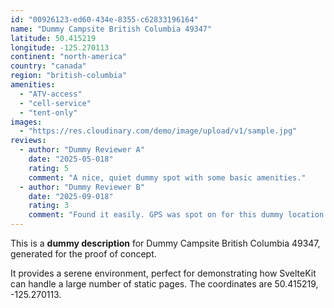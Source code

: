 ```yaml
---
id: "00926123-ed60-434e-8355-c62833196164"
name: "Dummy Campsite British Columbia 49347"
latitude: 50.415219
longitude: -125.270113
continent: "north-america"
country: "canada"
region: "british-columbia"
amenities:
  - "ATV-access"
  - "cell-service"
  - "tent-only"
images:
  - "https://res.cloudinary.com/demo/image/upload/v1/sample.jpg"
reviews:
  - author: "Dummy Reviewer A"
    date: "2025-05-018"
    rating: 5
    comment: "A nice, quiet dummy spot with some basic amenities."
  - author: "Dummy Reviewer B"
    date: "2025-09-018"
    rating: 3
    comment: "Found it easily. GPS was spot on for this dummy location."
---
```


This is a **dummy description** for Dummy Campsite British Columbia 49347, generated for the proof of concept.

It provides a serene environment, perfect for demonstrating how SvelteKit can handle a large number of static pages. The coordinates are 50.415219, -125.270113.
